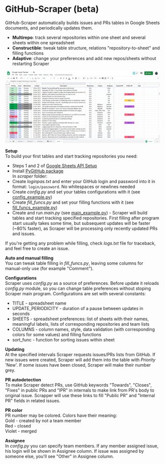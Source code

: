 # GitHub-Scraper (beta)

GitHub-Scraper automatically builds issues and PRs tables in Google Sheets documents, and periodically updates them.
* **Multirepo**: track several repositories within one sheet and several sheets within one spreadsheet
* **Constructible**: tweak table structure, relations "repository-to-sheet" and filling functions
* **Adaptive**: change your preferences and add new repos/sheets without restarting Scraper

![image](https://github.com/IlyaFaer/GitHub-Scraper/blob/master/GitHubScraperPreview.png?raw=true)

**Setup**  
To build your first tables and start tracking repositories you need:
* Steps 1 and 2 of [Google Sheets API Setup](https://developers.google.com/sheets/api/quickstart/python)
* Install [PyGitHub package](https://pygithub.readthedocs.io/en/latest/introduction.html)  
In *scraper* folder:
* Create *loginpas.txt* and enter your GitHub login and password into it in format: `login/password`. No whitespaces or newlines needed
* Create *config.py* and set your tables configurations with it (see [config_example.py](https://github.com/IlyaFaer/GitHub-Scraper/blob/master/scraper/examples/config_example.py))
* Create *fill_funcs.py* and set your filling functions with it (see [fill_funcs_example.py](https://github.com/IlyaFaer/GitHub-Scraper/blob/master/scraper/examples/fill_funcs_example.py))
* Create and run *main.py* (see [main_example.py](https://github.com/IlyaFaer/GitHub-Scraper/blob/master/scraper/examples/main_example.py)) - Scraper will build tables and start tracking specified repositories. First filling after program start usually takes some time, but subsequent updates will be faster (~80% faster), as Scraper will be processing only recently updated PRs and issues.

If you're getting any problem while filling, check *logs.txt* file for traceback, and feel free to create an issue.

**Auto and manual filling**  
You can tweak table filling in *fill_funcs.py*, leaving some columns for manual-only use (for example "Comment").

**Configurations**  
Scraper uses *config.py* as a source of preferences. Before update it reloads *config.py* module, so you can change table preferences without stoping Scraper main program. Configurations are set with several constants:
* TITLE - spreadsheet name
* UPDATE_PERIODICITY - duration of a pause between updates in seconds
* SHEETS - spreadsheet preferences: list of sheets with their names, meaningful labels, lists of corresponding repositories and team lists
* COLUMNS - column names, style, data validation (with corresponding colors for some values) and filling functions
* sort_func - function for sorting issues within sheet  

**Updating**  
At the specified intervals Scraper requests issues/PRs lists from GitHub. If new issues were created, Scraper will add them into the table with *Priority* 'New'. If some issues have been closed, Scraper will make their number grey.  

**PR autodetection**  
To make Scraper detect PRs, use GitHub keywords "Towards", "Closes", "Fixes" in public PRs and "IPR" in internals to make link from PR's body to original issue. Scrapper will use these links to fill "Public PR" and "Internal PR" fields in related issues.  

**PR color**  
PR number may be colored. Colors have their meaning:  
Gold - created by not a team member  
Red - closed  
Violet - merged  

**Assignee**  
In *config.py* you can specify team members. If any member assigned issue, his login will be shown in Assignee column. If issue was assigned by someone else, you'll see "Other" in Assignee column.
